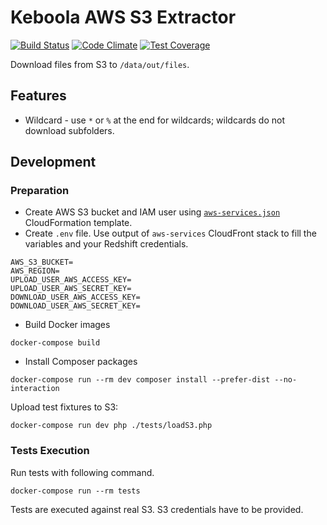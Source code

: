 # Keboola AWS S3 Extractor
 
[![Build Status](https://travis-ci.org/keboola/aws-s3-extractor.svg?branch=master)](https://travis-ci.org/keboola/aws-s3-extractor) [![Code Climate](https://codeclimate.com/github/keboola/aws-s3-extractor/badges/gpa.svg)](https://codeclimate.com/github/keboola/aws-s3-extractor) [![Test Coverage](https://codeclimate.com/github/keboola/aws-s3-extractor/badges/coverage.svg)](https://codeclimate.com/github/keboola/aws-s3-extractor)

Download files from S3 to `/data/out/files`. 

## Features
- Wildcard - use `*` or `%` at the end for wildcards; wildcards do not download subfolders.

## Development

### Preparation

- Create AWS S3 bucket and IAM user using [`aws-services.json`](./aws-services.json) CloudFormation template.
- Create `.env` file. Use output of `aws-services` CloudFront stack to fill the variables and your Redshift credentials.
```
AWS_S3_BUCKET=
AWS_REGION=
UPLOAD_USER_AWS_ACCESS_KEY=
UPLOAD_USER_AWS_SECRET_KEY=
DOWNLOAD_USER_AWS_ACCESS_KEY=
DOWNLOAD_USER_AWS_SECRET_KEY=
```

- Build Docker images
```
docker-compose build
```

- Install Composer packages

```
docker-compose run --rm dev composer install --prefer-dist --no-interaction
```

Upload test fixtures to S3:
```
docker-compose run dev php ./tests/loadS3.php
```

### Tests Execution
Run tests with following command.

```
docker-compose run --rm tests
```

Tests are executed against real S3. S3 credentials have to be provided.
